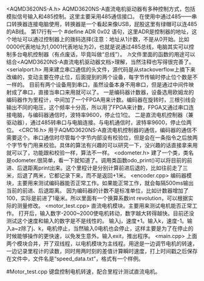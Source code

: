 <AQMD3620NS-A.h>
  AQMD3620NS-A直流电机驱动器有多种控制方式，包括模拟信号输入和485控制。这里主要采用485通信接口。
  在使用中通过485——串口转换器连接电脑使用，转换器是一个看起来像USB，屁股这里有绿帽可以连485的AB线。
  第17行有一个 #define ADR 0x02 语句，这里ADR是控制器的地址，这个地址可以通过控制器上的拨码选择(注意：地址从1计数，不是从0开始。比如0000代表地址为1,0001代表地址为2)，也就是说通过485总线，电脑其实可以控制多台电机控制器（有点废话，毕竟叫做“总线”）。
  .h文件里面的函数的用途可以结合<AQMD3620NS-A直流电机驱动器文档>理解，当然注释也写得很完善了。
<serialport.h>
  用来建立串口通信的头文件，源代码是从stackoverflow上摘下来改编的，变动主要在停止位，后面提到的两个设备，每字节传输时停止位个数是不一样的。
  目前有两个设备用到串口，虽然设备本身不用串口，但是通过中间件映射成了串口，直接当串口来用就可以了。
  一是编码器计数器，设备选用欧姆龙的编码器作为里程计，中间加了一个FPGA用来计数。编码器在旋转时，三根引线会输出不同的电压，这个频率十分高，所以用了FPGA来计数，FPGA又通过串口连接电脑，与编码器通信时，波特率9600，停止位1位。
  二是直流电机控制器（兼驱动器），通过485转串口与电脑连接。与电机通信时，波特率9600，停止位两位。
<CRC16.h>
  用于AQMD3620NS-A直流电机控制器的通信，编码器的通信不需要这个。串口通信时尽管每个字节内部没有校验位，但是会在一条指令之后放两个字节专门用来校验。具体的算法有兴趣的可以研究一下，没兴趣的话直接拿来用就可以了，功能跟和校验一样，算法不一样。
<odometer.h>
  建了一个类，类名是odometer.很简单，看一下就知道了。调用类函数odo_print()可以将目前的前进、后退距离print出来。这个里程计是分别计算前进后退的，比如往前走了三米，后退了两米，它都记录下来，而不是返回+1米。
<encoder.cpp>
  编码器模块，主要用来测试编码器能否正常工作。如果能正常工作，就会每隔500ms输出当前的前进、后退距离。
  因为编码器的计数不是标准单位，比如计数器增加了100，实际是前进了1毫米。所以里面有一个换算系数int revolution，可以根据实际的测量修改。
<motor_test.cpp>
  直流电机模块。主要用来测试电机能否正常工作。
  打开后，输入数字-2000~2000使电机转动，数字越大转得越快。目前还没测试这个速度和输入的数字是不是线性的。
  输入j，速度+1。输入k，速度-1。输入a~z除了j、k，电机停止，当然输入0电机也会停止，这样主要是为了在停止的时候能够操作的更快速，以免发生意外。输入exit，推出程序。
<main.cpp>
  上面两个模块合并，开了双线程，以电机模块为主线程。用途是一边调节电机的转速，一边记录里程计的读数，同时用两时刻的差值计算瞬时速度，打上时间戳之后保存在文件中，文件名是“speed_data.txt”，格式有一个样例。
  

#Motor_test.cpp
键盘控制电机转速，配合里程计测试直流电机。
